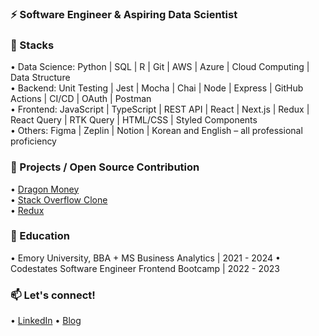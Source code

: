 ### ⚡ Software Engineer & Aspiring Data Scientist

### 🔨 Stacks 
•	Data Science: Python | SQL | R | Git | AWS | Azure | Cloud Computing | Data Structure <br/>
•	Backend: Unit Testing | Jest | Mocha | Chai | Node | Express | GitHub Actions | CI/CD | OAuth | Postman <br/>
•	Frontend: JavaScript | TypeScript | REST API | React | Next.js | Redux | React Query | RTK Query | HTML/CSS | Styled Components <br/>
•	Others: Figma | Zeplin | Notion | Korean and English – all professional proficiency <br/>

### 🌱 Projects / Open Source Contribution
• [Dragon Money](https://github.com/codestates-seb/seb42_main_023) <br/>
• [Stack Overflow Clone](https://github.com/codestates-seb/seb42_pre_015) <br/>
• [Redux](https://github.com/deminoth/redux/pull/18)

### 🔭 Education
• Emory University, BBA + MS Business Analytics | 2021 - 2024
• Codestates Software Engineer Frontend Bootcamp | 2022 - 2023

### 📫 Let's connect!
• [LinkedIn](https://www.linkedin.com/in/annehlim/)
• [Blog](https://heeyeon-lim.notion.site/50b67e02d3ce44988bc63e2e217ff1bc?v=d31b15bf7fcc48fc8dcda13b02074d09)


